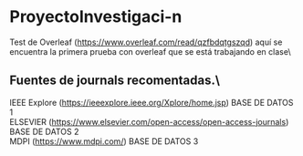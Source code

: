 # ProyectoInvestigaci-n
Test de Overleaf (https://www.overleaf.com/read/qzfbdqtgszqd) aquí se encuentra la primera prueba con overleaf que se está trabajando en clase\
## Fuentes de journals recomentadas.\
IEEE Explore (https://ieeexplore.ieee.org/Xplore/home.jsp) BASE DE DATOS 1\
ELSEVIER (https://www.elsevier.com/open-access/open-access-journals) BASE DE DATOS 2\
MDPI (https://www.mdpi.com/) BASE DE DATOS 3
